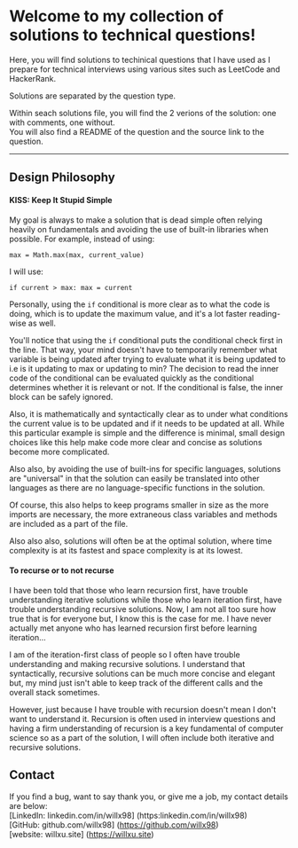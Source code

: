 # Welcome to my collection of solutions to technical questions!
Here, you will find solutions to techinical questions that I have used as I prepare for technical interviews using various sites such as LeetCode and HackerRank.

Solutions are separated by the question type.  

Within seach solutions file, you will find the 2 verions of the solution: one with comments, one without.  
You will also find a README of the question and the source link to the question.  

---

## Design Philosophy
#### KISS: Keep It Stupid Simple
My goal is always to make a solution that is dead simple often relying heavily on fundamentals and avoiding the use of built-in libraries when possible. For example, instead of using:
```
max = Math.max(max, current_value)
```  
I will use:  
```
if current > max: max = current
```

Personally, using the `if` conditional is more clear as to what the code is doing, which is to update the maximum value, and it's a lot faster reading-wise as well.  

You'll notice that using the `if` conditional puts the conditional check first in the line. That way, your mind doesn't have to temporarily remember what variable is being updated after trying to evaluate what it is being updated to i.e is it updating to max or updating to min? The decision to read the inner code of the conditional can be evaluated quickly as the conditional determines whether it is relevant or not. If the conditional is false, the inner block can be safely ignored.

Also, it is mathematically and syntactically clear as to under what conditions the current value is to be updated and if it needs to be updated at all. While this particular example is simple and the difference is minimal, small design choices like this help make code more clear and concise as solutions become more complicated.

Also also, by avoiding the use of built-ins for specific languages, solutions are "universal" in that the solution can easily be translated into other languages as there are no language-specific functions in the solution. 

Of course, this also helps to keep programs smaller in size as the more imports are necessary, the more extraneous class variables and methods are included as a part of the file.

Also also also, solutions will often be at the optimal solution, where time complexity is at its fastest and space complexity is at its lowest.

#### To recurse or to not recurse
I have been told that those who learn recursion first, have trouble understanding iterative solutions while those who learn iteration first, have trouble understanding recursive solutions. Now, I am not all too sure how true that is for everyone but, I know this is the case for me. I have never actually met anyone who has learned recursion first before learning iteration...

I am of the iteration-first class of people so I often have trouble understanding and making recursive solutions. I understand that syntactically, recursive solutions can be much more concise and elegant but, my mind just isn't able to keep track of the different calls and the overall stack sometimes. 

However, just because I have trouble with recursion doesn't mean I don't want to understand it. Recursion is often used in interview questions and having a firm understanding of recursion is a key fundamental of computer science so as a part of the solution, I will often include both iterative and recursive solutions.

## Contact
If you find a bug, want to say thank you, or give me a job, my contact details are below:  
[LinkedIn: linkedin.com/in/willx98] (https:linkedin.com/in/willx98)  
[GitHub: github.com/willx98] (https://github.com/willx98)  
[website: willxu.site] (https://willxu.site)